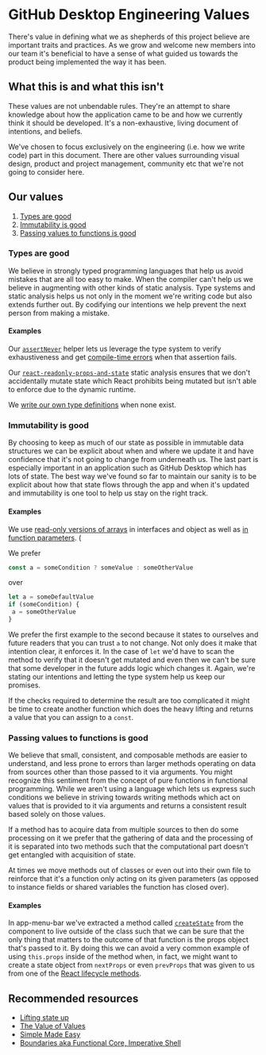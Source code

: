 # GitHub Desktop Engineering Values

There's value in defining what we as shepherds of this project believe are important traits and practices. As we grow and welcome new members into our team it's beneficial to have a sense of what guided us towards the product being implemented the way it has been.

## What this is and what this isn't

These values are not unbendable rules. They're an attempt to share knowledge about how the application came to be and how we currently think it should be developed. It's a non-exhaustive, living document of intentions, and beliefs.

We've chosen to focus exclusively on the engineering (i.e. how we write code) part in this document. There are other values surrounding visual design, product and project management, community etc that we're not going to consider here.

## Our values

1. [Types are good](#types-are-good)
2. [Immutability is good](#immutability-is-good)
3. [Passing values to functions is good](#passing-values-to-functions-is-good)

### Types are good

We believe in strongly typed programming languages that help us avoid mistakes that are all too easy to make. When the compiler can't help us we believe in augmenting with other kinds of static analysis. Type systems and static analysis helps us not only in the moment we're writing code but also extends further out. By codifying our intentions we help prevent the next person from making a mistake.

#### Examples

Our [`assertNever`](https://github.com/desktop/desktop/blob/d26fd1ee670dfa7f16ded74b7a4108d2bfe68c79/app/src/lib/fatal-error.ts#L6-L21) helper lets us leverage the type system to verify exhaustiveness and get [compile-time errors](https://github.com/desktop/desktop/blob/8fc8e6f5d1a8153cc92bb0e324b9c26602211646/app/src/ui/branches/ci-status.tsx#L36-L47) when that assertion fails.

Our [`react-readonly-props-and-state`](https://github.com/desktop/desktop/blob/d26fd1ee670dfa7f16ded74b7a4108d2bfe68c79/tslint-rules/reactReadonlyPropsAndStateRule.ts) static analysis ensures that we don't accidentally mutate state which React prohibits being mutated but isn't able to enforce due to the dynamic runtime.

We [write our own type definitions](https://github.com/desktop/desktop/blob/eee92a96943afbc39057b1aae66c642e23dbf136/app/src/lib/globals.d.ts#L94-L112) when none exist.

### Immutability is good

By choosing to keep as much of our state as possible in immutable data structures we can be explicit about when and where we update it and have confidence that it's not going to change from underneath us. The last part is especially important in an application such as GitHub Desktop which has lots of state. The best way we've found so far to maintain our sanity is to be explicit about how that state flows through the app and when it's updated and immutability is one tool to help us stay on the right track.

#### Examples

We use [read-only versions of arrays](https://github.com/desktop/desktop/blob/a61a5bdc94ee8237dfff328957cdaee99a9b61e1/app/src/models/commit.ts#L21) in interfaces and object as well as [in function parameters](https://github.com/desktop/desktop/blob/355f9671860e4777827912ddc6aac44399f5732f/app/src/lib/email.ts#L17). (

We prefer

```ts
const a = someCondition ? someValue : someOtherValue
```

over

```ts
let a = someDefaultValue
if (someCondition) {
 a = someOtherValue
}
```

We prefer the first example to the second because it states to ourselves and future readers that you can trust `a` to not change. Not only does it make that intention clear, it enforces it. In the case of `let` we'd have to scan the method to verify that it doesn't get mutated and even then we can't be sure that some developer in the future adds logic which changes it. Again, we're stating our intentions and letting the type system help us keep our promises.

If the checks required to determine the result are too complicated it might be time to create another function which does the heavy lifting and returns a value that you can assign to a `const`.

### Passing values to functions is good

We believe that small, consistent, and composable methods are easier to understand, and less prone to errors than larger methods operating on data from sources other than those passed to it via arguments. You might recognize this sentiment from the concept of pure functions in functional programming. While we aren't using a language which lets us express such conditions we believe in striving towards writing methods which act on values that is provided to it via arguments and returns a consistent result based solely on those values.

If a method has to acquire data from multiple sources to then do some processing on it we prefer that the gathering of data and the processing of it is separated into two methods such that the computational part doesn't get entangled with acquisition of state.

At times we move methods out of classes or even out into their own file to reinforce that it's a function only acting on its given parameters (as opposed to instance fields or shared variables the function has closed over).

#### Examples

In app-menu-bar we've extracted a method called [`createState`](https://github.com/desktop/desktop/blob/d26fd1ee670dfa7f16ded74b7a4108d2bfe68c79/app/src/ui/app-menu/app-menu-bar.tsx#L50-L75) from the component to live outside of the class such that we can be sure that the only thing that matters to the outcome of that function is the props object that's passed to it. By doing this we can avoid a very common example of using `this.props` inside of the method when, in fact, we might want to create a state object from `nextProps` or even `prevProps` that was given to us from one of the [React lifecycle methods](https://reactjs.org/docs/react-component.html#the-component-lifecycle).

## Recommended resources

- [Lifting state up](https://reactjs.org/docs/lifting-state-up.html)
- [The Value of Values](https://www.infoq.com/presentations/Value-Values)
- [Simple Made Easy](https://www.infoq.com/presentations/Simple-Made-Easy)
- [Boundaries aka Functional Core, Imperative Shell](https://www.destroyallsoftware.com/talks/boundaries)
